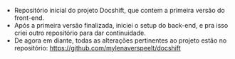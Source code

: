 - Repositório inicial do projeto Docshift, que contem a primeira versão do front-end. <br/>
- Após a primeira versão finalizada, iniciei o setup do back-end, e pra isso criei outro repositório para dar continuidade. <br/>
- De agora em diante, todas as alterações pertinentes ao projeto estão no repositório: https://github.com/mylenaverspeelt/docshift

